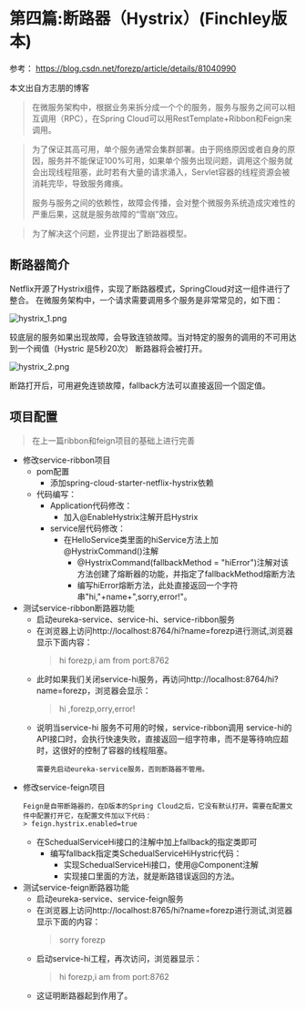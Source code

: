 #  第四篇:断路器（Hystrix）(Finchley版本)

参考：
https://blog.csdn.net/forezp/article/details/81040990

本文出自方志朋的博客

>在微服务架构中，根据业务来拆分成一个个的服务，服务与服务之间可以相互调用（RPC），在Spring Cloud可以用RestTemplate+Ribbon和Feign来调用。

>为了保证其高可用，单个服务通常会集群部署。由于网络原因或者自身的原因，服务并不能保证100%可用，如果单个服务出现问题，调用这个服务就会出现线程阻塞，此时若有大量的请求涌入，Servlet容器的线程资源会被消耗完毕，导致服务瘫痪。
>
>服务与服务之间的依赖性，故障会传播，会对整个微服务系统造成灾难性的严重后果，这就是服务故障的“雪崩”效应。

>为了解决这个问题，业界提出了断路器模型。

断路器简介
---

Netflix开源了Hystrix组件，实现了断路器模式，SpringCloud对这一组件进行了整合。 
在微服务架构中，一个请求需要调用多个服务是非常常见的，如下图：

![hystrix_1.png](https://github.com/yueyue10/SpringCloudLearning/tree/master/sc-f-chapter4/hystrix_1.png)

较底层的服务如果出现故障，会导致连锁故障。当对特定的服务的调用的不可用达到一个阀值（Hystric 是5秒20次） 断路器将会被打开。

![hystrix_2.png](https://github.com/yueyue10/SpringCloudLearning/tree/master/sc-f-chapter4/hystrix_2.png)

断路打开后，可用避免连锁故障，fallback方法可以直接返回一个固定值。


项目配置
---

> 在上一篇ribbon和feign项目的基础上进行完善

* 修改service-ribbon项目
    * pom配置
        * 添加spring-cloud-starter-netflix-hystrix依赖
    * 代码编写：
        * Application代码修改：
            * 加入@EnableHystrix注解开启Hystrix
        * service层代码修改：
            * 在HelloService类里面的hiService方法上加@HystrixCommand()注解
                * @HystrixCommand(fallbackMethod = "hiError")注解对该方法创建了熔断器的功能，并指定了fallbackMethod熔断方法
                * 编写hiError熔断方法，此处直接返回一个字符串"hi,"+name+",sorry,error!"。
* 测试service-ribbon断路器功能
    * 启动eureka-service、service-hi、service-ribbon服务
    * 在浏览器上访问http://localhost:8764/hi?name=forezp进行测试,浏览器显示下面内容：
        > hi forezp,i am from port:8762
    * 此时如果我们关闭service-hi服务，再访问http://localhost:8764/hi?name=forezp，浏览器会显示：
        > hi ,forezp,orry,error!
    * 说明当service-hi 服务不可用的时候，service-ribbon调用 service-hi的API接口时，会执行快速失败，直接返回一组字符串，而不是等待响应超时，这很好的控制了容器的线程阻塞。
        ```
        需要先启动eureka-service服务，否则断路器不管用。
        ```
* 修改service-feign项目
    ```
    Feign是自带断路器的，在D版本的Spring Cloud之后，它没有默认打开。需要在配置文件中配置打开它，在配置文件加以下代码：
    > feign.hystrix.enabled=true
    ``` 
    * 在SchedualServiceHi接口的注解中加上fallback的指定类即可
        * 编写fallback指定类SchedualServiceHiHystric代码：
            * 实现SchedualServiceHi接口，使用@Component注解
            * 实现接口里面的方法，就是断路错误返回的方法。
* 测试service-feign断路器功能
    * 启动eureka-service、service-feign服务
    * 在浏览器上访问http://localhost:8765/hi?name=forezp进行测试,浏览器显示下面的内容：
        > sorry forezp
    * 启动service-hi工程，再次访问，浏览器显示：
        > hi forezp,i am from port:8762
    * 这证明断路器起到作用了。
      
     
